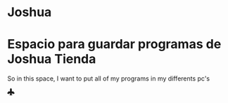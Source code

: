 # Joshua
<h1>Espacio para guardar programas de Joshua Tienda</h1>
<p>So in this space, I want to put all of my programs in my differents pc's</p>
<svg xmlns="http://www.w3.org/2000/svg" width="16" height="16" fill="currentColor" class="bi bi-airplane-engines-fill" viewBox="0 0 16 16">
  <path d="M8 0c-.787 0-1.292.592-1.572 1.151A4.347 4.347 0 0 0 6 3v3.691l-2 1V7.5a.5.5 0 0 0-.5-.5h-1a.5.5 0 0 0-.5.5v1.191l-1.17.585A1.5 1.5 0 0 0 0 10.618V12a.5.5 0 0 0 .582.493l1.631-.272.313.937a.5.5 0 0 0 .948 0l.405-1.214 2.21-.369.375 2.253-1.318 1.318A.5.5 0 0 0 5.5 16h5a.5.5 0 0 0 .354-.854l-1.318-1.318.375-2.253 2.21.369.405 1.214a.5.5 0 0 0 .948 0l.313-.937 1.63.272A.5.5 0 0 0 16 12v-1.382a1.5 1.5 0 0 0-.83-1.342L14 8.691V7.5a.5.5 0 0 0-.5-.5h-1a.5.5 0 0 0-.5.5v.191l-2-1V3c0-.568-.14-1.271-.428-1.849C9.292.591 8.787 0 8 0Z"/>
</svg>
